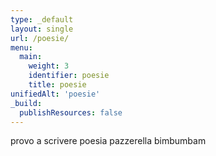 ```yaml
---
type: _default
layout: single
url: /poesie/
menu:
  main:
    weight: 3
    identifier: poesie
    title: poesie
unifiedAlt: 'poesie'
_build:
  publishResources: false
---
```

provo a scrivere poesia pazzerella bimbumbam 